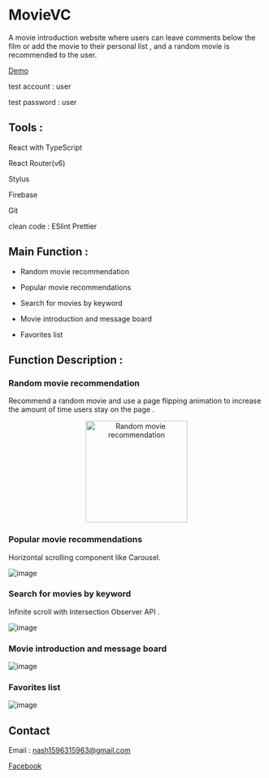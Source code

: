 # MovieVC

A movie introduction website where users can leave comments below the film or add the movie to their personal list , and a random movie is recommended to the user.

[Demo](https://chungyee-movieviewcontroller.web.app/ "link")


test account : user

test password : user


## Tools :

React with TypeScript

React Router(v6)

Stylus

Firebase

Git

clean code : ESlint Prettier



## Main Function :

* Random movie recommendation

* Popular movie recommendations

* Search for movies by keyword

* Movie introduction and message board

* Favorites list



## Function Description :

### Random movie recommendation

Recommend a random movie and use a page flipping animation to increase the amount of time users stay on the page .

<!-- ![image](https://nash15963.github.io/MovieVC/img/Random_movie_recommendation_AdobeExpress.gif) -->

<div align=center>
<img src="https://nash15963.github.io/MovieVC/img/Random_movie_recommendation_AdobeExpress.gif" width="200" height="200" alt="Random movie recommendation"/>
</div>



### Popular movie recommendations

Horizontal scrolling component like Carousel.

![image](https://nash15963.github.io/MovieVC/img/Popular_movie_recommendations_AdobeExpress.gif)



### Search for movies by keyword

Infinite scroll with Intersection Observer API .

![image](https://nash15963.github.io/MovieVC/img/Infinite_scroll_AdobeExpress.gif)



### Movie introduction and message board

![image](https://nash15963.github.io/MovieVC/img/messageboard_AdobeExpress.gif)



### Favorites list

![image](https://nash15963.github.io/MovieVC/img/Lists_AdobeExpress.gif)



## Contact

Email : nash1596315963@gmail.com

[Facebook](https://www.facebook.com/profile.php?id=100002564708890 "link")